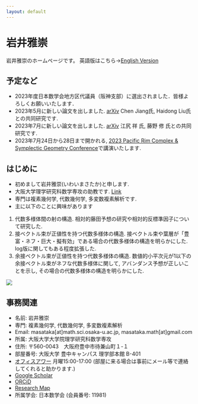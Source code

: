 ```yaml
---
layout: default
---
```


# **岩井雅崇**
岩井雅崇のホームページです。
英語版はこちら→[English Version](https://masataka123.github.io/blog3_e/)

## **予定など**
- 2023年度日本数学会地方区代議員（阪神支部）に選出されました．皆様よろしくお願いいたします．
- 2023年5月に新しい論文を出しました. [arXiv](https://arxiv.org/abs/2303.00268)  Chen Jiang氏, Haidong Liu氏との共同研究です. 
- 2023年7月に新しい論文を出しました. [arXiv](https://arxiv.org/abs/2307.05022)  江尻 祥 氏, 藤野 修 氏との共同研究です. 
- 2023年7月24日から28日まで開かれる, [2023 Pacific Rim Complex & Symplectic Geometry Conference](https://2023prcsg.casconf.cn/page/1625378116333604865)で講演いたします. 

## **はじめに**
- 初めまして岩井雅崇(いわいまさたか)と申します.
- 大阪大学理学研究科数学専攻の助教です. [Link](http://www.math.sci.osaka-u.ac.jp/staff.html)
- 専門は複素幾何学, 代数幾何学, 多変数複素解析です.
- 主に以下のことに興味があります
1. 代数多様体間の射の構造.  相対的藤田予想の研究や相対的反標準因子について研究した.
2. 接ベクトル束が正値性を持つ代数多様体の構造. 接ベクトル束や葉層が「豊富・ネフ・巨大・擬有効」である場合の代数多様体の構造を明らかにした. log版に関してもある程度拡張した. 
3. 余接ベクトル束が正値性を持つ代数多様体の構造. 数値的小平次元が1以下の余接ベクトル束がネフな代数多様体に関して, アバンダンス予想が正しいことを示し, その場合の代数多様体の構造を明らかにした. 

![](https://masataka123.github.io/blog3/picture/1.jpg )

## **事務関連**
- 名前: 岩井雅崇
- 専門: 複素幾何学, 代数幾何学, 多変数複素解析
- Email: masataka[at]math.sci.osaka-u.ac.jp, masataka.math[at]gmail.com
- 所属: 大阪大学大学院理学研究科数学専攻
- 住所: 〒560-0043　大阪府豊中市待兼山町１-１
- 部屋番号: 大阪大学 豊中キャンパス 理学部本館 B-401
- [オフィスアワー](https://www.mext.go.jp/b_menu/shingi/chukyo/chukyo4/gijiroku/attach/1342526.htm) 月曜15:00-17:00 (部屋に来る場合は事前にメール等で連絡してくれると助かります.)
- [Google Scholar](https://scholar.google.com/citations?hl=ja&user=ZTKnR6QAAAAJ)
- [ORCiD](https://orcid.org/0000-0002-0273-0360)
- [Research Map](https://researchmap.jp/Masataka_iwai)
- 所属学会: 日本数学会 (会員番号: 11981)




